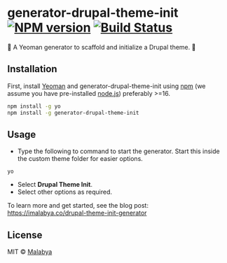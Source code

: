 # generator-drupal-theme-init [![NPM version][npm-image]][npm-url] [![Build Status][travis-image]][travis-url]
🚀 A Yeoman generator to scaffold and initialize a Drupal theme. 🚀

## Installation

First, install [Yeoman](http://yeoman.io) and generator-drupal-theme-init using [npm](https://www.npmjs.com/) (we assume you have pre-installed [node.js](https://nodejs.org/)) preferably >=16.

```bash
npm install -g yo
npm install -g generator-drupal-theme-init
```

## Usage

- Type the following to command to start the generator. Start this inside the custom theme folder for easier options. 

```
yo
```
  
- Select **Drupal Theme Init**.
- Select other options as required.

To learn more and get started, see the blog post: https://imalabya.co/drupal-theme-init-generator

## License

MIT © [Malabya](https://imalabya.co)

[npm-image]: https://badge.fury.io/js/generator-drupal-theme-init.svg
[npm-url]: https://npmjs.org/package/generator-drupal-theme-init
[travis-image]: https://travis-ci.com/malabya/drupal-theme-init.svg?branch=master
[travis-url]: https://travis-ci.com/github/malabya/drupal-theme-init
